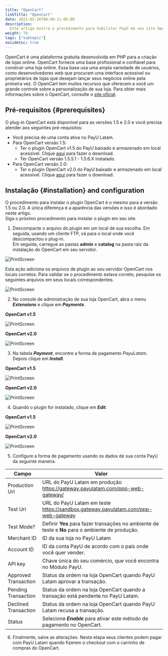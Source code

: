 ```yaml
---
title: "OpenCart"
linkTitle: "OpenCart"
date: 2021-05-26T08:40:11-05:00
description:
  Este artigo mostra o procedimento para habilitar PayU em seu site OpenCart.
weight: 70
tags: ["subtopic"]
nosidetoc: true
---
```


OpenCart é uma plataforma gratuita desenvolvida em PHP para a criação de lojas online. OpenCart fornece uma base profissional e confiável para construir uma loja online. Essa base usa uma ampla variedade de usuários, como desenvolvedores web que procuram uma interface acessível ou proprietários de lojas que desejam lançar seus negócios online pela primeira vez. O OpenCart tem muitos recursos que oferecem a você um grande controle sobre a personalização de sua loja. Para obter mais informações sobre o OpenCart, consulte o [site oficial](https://www.opencart.com/). 

## Pré-requisitos {#prerequisites}
O plug-in OpenCart está disponível para as versões 1.5 e 2.0 e você precisa atender aos seguintes pré-requisitos:

* Você precisa de uma conta ativa no PayU Latam.
* Para OpenCart versão 1.5:
  * Ter o plugin OpenCart v1.5 do PayU baixado e armazenado em local acessível. Clique [aqui](https://github.com/developers-payu-latam/developers-payu-latam.github.io/raw/master/plugins/plugin-opencart.zip) para fazer o download.
  * Ter OpenCart versão 1.5.5.1 - 1.5.6.X instalado.
* Para OpenCart versão 2.0:
  * Ter o plugin OpenCart v2.0 do PayU baixado e armazenado em local acessível. Clique [aqui](https://github.com/developers-payu-latam/developers-payu-latam.github.io/raw/master/plugins/plugin-opencart-2.0.zip) para fazer o download.

## Instalação {#installation} and configuration
O procedimento para instalar o plugin OpenCart é o mesmo para a versão 1.5 ou 2.0. A única diferença é a aparência das versões e isso é abordado neste artigo.<br>
Siga o próximo procedimento para instalar o plugin em seu site.

1.	Descompacte o arquivo do plugin em um local de sua escolha. Em seguida, usando um cliente FTP, vá para o local onde você descompactou o plug-in.<br>Em seguida, carregue as pastas **admin** e **catalog** na pasta raiz da instalação do OpenCart em seu servidor.

![PrintScreen](/assets/OpenCart/OpenCart_01.jpg)

Esta ação adiciona os arquivos de plugin ao seu servidor OpenCart nos locais corretos. Para validar se o procedimento estava correto, pesquise os seguintes arquivos em seus locais correspondentes.

![PrintScreen](/assets/OpenCart/OpenCart_02.jpg)

2. No console de administração de sua loja OpenCart, abra o menu _**Extensions**_ e clique em _**Payments**_.

**OpenCart v1.5**

![PrintScreen](/assets/OpenCart/OpenCart_03.jpg)

**OpenCart v2.0**

![PrintScreen](/assets/OpenCart/OpenCart_04.jpg)

3. Na tabela _**Payment**_, encontre a forma de pagamento _PayuLatam_. Depois clique em _**Install**_.

**OpenCart v1.5**

![PrintScreen](/assets/OpenCart/OpenCart_05.jpg)

**OpenCart v2.0**

![PrintScreen](/assets/OpenCart/OpenCart_06.jpg)

4. Quando o plugin for instalado, clique em _**Edit**_.

**OpenCart v1.5**

![PrintScreen](/assets/OpenCart/OpenCart_07.jpg)

**OpenCart v2.0**

![PrintScreen](/assets/OpenCart/OpenCart_08.jpg)

5. Configure a forma de pagamento usando os dados de sua conta PayU da seguinte maneira.

| Campo                | Valor                                                                                            |
|----------------------|--------------------------------------------------------------------------------------------------|
| Production Url       | URL do PayU Latam em produção https://gateway.payulatam.com/ppp-web-gateway/                     |
| Test Url             | URL do PayU Latam em teste https://sandbox.gateway.payulatam.com/ppp-web-gateway                 |
| Test Mode?           | Definir **Yes** para fazer transações no ambiente de teste e **No** para o ambiente de produção. |
| Merchant ID          | ID da sua loja no PayU Latam                                                                     |
| Account ID           | ID da conta PayU de acordo com o país onde você quer vender.                                     |
| API key              | Chave única do seu comércio, que você encontra no Módulo PayU.                                   |
| Approved Transaction | Status da ordem na loja OpenCart quando PayU Latam aprovar a transação.                          |
| Pending Transaction  | Status da ordem na loja OpenCart quando a transação está pendente no PayU Latam.                 |
| Declined Transaction | Status da ordem na loja OpenCart quando PayU Latam recusa a transação.                           |
| Status               | Selecione _**Enable**_ para ativar este método de pagamento no OpenCart.                         |

6. Finalmente, salve as alterações. Nesta etapa seus clientes podem pagar com PayU Latam quando fizerem o checkout com o carrinho de compras do OpenCart. 